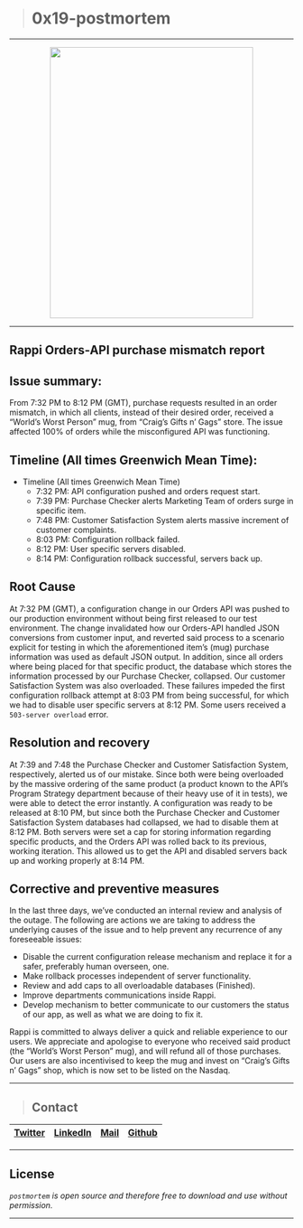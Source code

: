 > # 0x19-postmortem
---

<p align="center"><a href="url"><img src="https://images-na.ssl-images-amazon.com/images/I/71q9Q6EYa4L._AC_SL1500_.jpg" width="360" height="480"></a></p>

---

## Rappi Orders-API purchase mismatch report

## Issue summary:

From 7:32 PM to 8:12 PM (GMT), purchase requests resulted in an order mismatch, in which all clients, instead of their desired order, received a “World’s Worst Person” mug, from “Craig’s Gifts n’ Gags” store. The issue affected 100% of orders while the misconfigured API was functioning.  

## Timeline (All times Greenwich Mean Time):

* Timeline (All times Greenwich Mean Time)
  * 7:32 PM: API configuration pushed and orders request start.
  * 7:39 PM: Purchase Checker alerts Marketing Team of orders surge in specific item. 
  * 7:48 PM: Customer Satisfaction System alerts massive increment of customer complaints.
  * 8:03 PM: Configuration rollback failed.
  * 8:12 PM: User specific servers disabled.
  * 8:14 PM: Configuration rollback successful, servers back up.

## Root Cause

At 7:32 PM (GMT), a configuration change in our Orders API was pushed to our production environment without being first released to our test environment. The change invalidated how our Orders-API handled JSON conversions from customer input, and reverted said process to a scenario explicit for testing in which the aforementioned item’s (mug) purchase information was used as default JSON output. In addition, since all orders where being placed for that specific product, the database which stores the information processed by our Purchase Checker, collapsed. Our customer Satisfaction System was also overloaded. These failures impeded the first configuration rollback attempt at 8:03 PM from being successful, for which we had to disable user specific servers at 8:12 PM. Some users received a `503-server overload` error.

## Resolution and recovery

At 7:39 and 7:48 the Purchase Checker and Customer Satisfaction System, respectively, alerted us of our mistake. Since both were being overloaded by the massive ordering of the same product (a product known to the API’s Program Strategy department because of their heavy use of it in tests), we were able to detect the error instantly. A configuration was ready to be released at 8:10 PM, but since both the Purchase Checker and Customer Satisfaction System databases had collapsed, we had to disable them at 8:12 PM. Both servers were set a cap for storing information regarding specific products, and the Orders API was rolled back to its previous, working iteration. This allowed us to get the API and disabled servers back up and working properly at 8:14 PM.

## Corrective and preventive measures

In the last three days, we’ve conducted an internal review and analysis of the outage. The following are actions we are taking to address the underlying causes of the issue and to help prevent any recurrence of any foreseeable issues:

* Disable the current configuration release mechanism and replace it for a safer, preferably human overseen, one.
* Make rollback processes independent of server functionality.
* Review and add caps to all overloadable databases (Finished).
* Improve departments communications inside Rappi.
* Develop mechanism to better communicate to our customers the status of our app, as well as what we are doing to fix it.

Rappi is committed to always deliver a quick and reliable experience to our users. We appreciate and apologise to everyone who received said product (the “World’s Worst Person” mug), and will refund all of those purchases. Our users are also incentivised to keep the mug and invest on “Craig’s Gifts n’ Gags” shop, which is now set to be listed on the Nasdaq. 

---
> ## Contact 

| [Twitter](https://twitter.com/David__Persona) | [LinkedIn](www.linkedin.com/in/christian-david-campos/) | [Mail](1566@holbertonschool.com) | [Github](https://github.com/ChristianCampos-55) |
|---|---|---|---|

---

## License
*`postmortem` is open source and therefore free to download and use without permission.*

---
